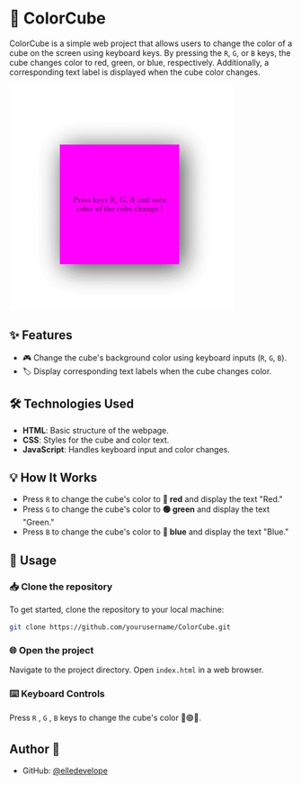 # 🎨 ColorCube

ColorCube is a simple web project that allows users to change the color of a cube on the screen using keyboard keys. By pressing the `R`, `G`, or `B` keys, the cube changes color to red, green, or blue, respectively. Additionally, a corresponding text label is displayed when the cube color changes.

<img src="/assests/media/preview.gif" alt="ColorCube Preview" width="400"/>

## ✨ Features
- 🎮 Change the cube's background color using keyboard inputs (`R`, `G`, `B`).
- 🏷️ Display corresponding text labels when the cube changes color.

## 🛠️ Technologies Used
- **HTML**: Basic structure of the webpage.
- **CSS**: Styles for the cube and color text.
- **JavaScript**: Handles keyboard input and color changes.

## 💡 How It Works
- Press `R` to change the cube's color to **🔴 red** and display the text "Red."
- Press `G` to change the cube's color to **🟢 green** and display the text "Green."
- Press `B` to change the cube's color to **🔵 blue** and display the text "Blue."

## 🚀 Usage

### 📥 Clone the repository
To get started, clone the repository to your local machine:

```bash
git clone https://github.com/yourusername/ColorCube.git

```

### 🌐 Open the project
Navigate to the project directory.
Open ```index.html``` in a web browser.

### ⌨️ Keyboard Controls
Press `R` , `G` , `B` keys to change the cube's color 🔴🟢🔵.

## Author 👤

- GitHub: [@elledevelope](https://github.com/elledevelope)

